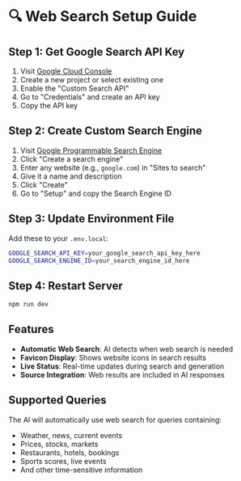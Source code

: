 # 🔍 Web Search Setup Guide

## Step 1: Get Google Search API Key

1. Visit [Google Cloud Console](https://console.cloud.google.com/)
2. Create a new project or select existing one
3. Enable the "Custom Search API"
4. Go to "Credentials" and create an API key
5. Copy the API key

## Step 2: Create Custom Search Engine

1. Visit [Google Programmable Search Engine](https://programmablesearchengine.google.com/)
2. Click "Create a search engine"
3. Enter any website (e.g., `google.com`) in "Sites to search"
4. Give it a name and description
5. Click "Create"
6. Go to "Setup" and copy the Search Engine ID

## Step 3: Update Environment File

Add these to your `.env.local`:

```bash
GOOGLE_SEARCH_API_KEY=your_google_search_api_key_here
GOOGLE_SEARCH_ENGINE_ID=your_search_engine_id_here
```

## Step 4: Restart Server

```bash
npm run dev
```

## Features

- **Automatic Web Search**: AI detects when web search is needed
- **Favicon Display**: Shows website icons in search results
- **Live Status**: Real-time updates during search and generation
- **Source Integration**: Web results are included in AI responses

## Supported Queries

The AI will automatically use web search for queries containing:
- Weather, news, current events
- Prices, stocks, markets
- Restaurants, hotels, bookings
- Sports scores, live events
- And other time-sensitive information
